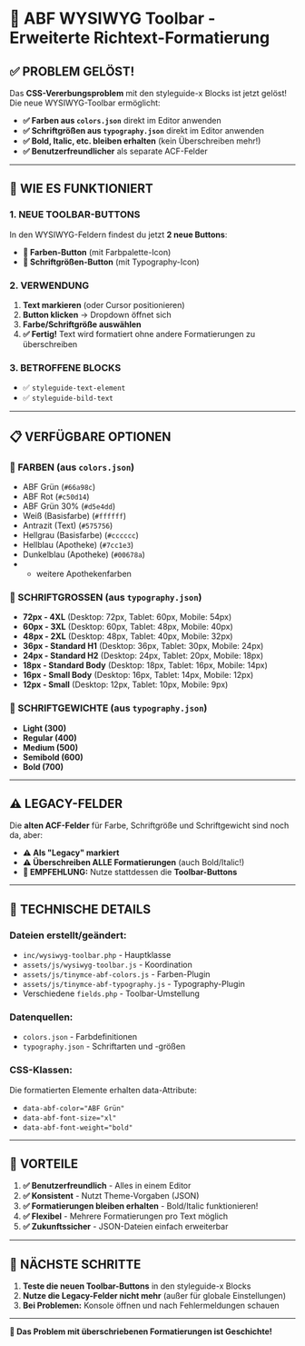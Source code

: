 # 🎨 **ABF WYSIWYG Toolbar - Erweiterte Richtext-Formatierung**

## ✅ **PROBLEM GELÖST!**

Das **CSS-Vererbungsproblem** mit den styleguide-x Blocks ist jetzt gelöst! Die neue WYSIWYG-Toolbar ermöglicht:

- **✅ Farben aus `colors.json`** direkt im Editor anwenden
- **✅ Schriftgrößen aus `typography.json`** direkt im Editor anwenden  
- **✅ Bold, Italic, etc. bleiben erhalten** (kein Überschreiben mehr!)
- **✅ Benutzerfreundlicher** als separate ACF-Felder

---

## 🎯 **WIE ES FUNKTIONIERT**

### **1. NEUE TOOLBAR-BUTTONS**
In den WYSIWYG-Feldern findest du jetzt **2 neue Buttons**:

- **🎨 Farben-Button** (mit Farbpalette-Icon)
- **📝 Schriftgrößen-Button** (mit Typography-Icon)

### **2. VERWENDUNG**
1. **Text markieren** (oder Cursor positionieren)
2. **Button klicken** → Dropdown öffnet sich
3. **Farbe/Schriftgröße auswählen**
4. **✅ Fertig!** Text wird formatiert ohne andere Formatierungen zu überschreiben

### **3. BETROFFENE BLOCKS**
- ✅ `styleguide-text-element`
- ✅ `styleguide-bild-text`

---

## 📋 **VERFÜGBARE OPTIONEN**

### **🎨 FARBEN** (aus `colors.json`)
- ABF Grün (`#66a98c`)
- ABF Rot (`#c50d14`)
- ABF Grün 30% (`#d5e4dd`)
- Weiß (Basisfarbe) (`#ffffff`)
- Antrazit (Text) (`#575756`)
- Hellgrau (Basisfarbe) (`#cccccc`)
- Hellblau (Apotheke) (`#7cc1e3`)
- Dunkelblau (Apotheke) (`#00678a`)
- + weitere Apothekenfarben

### **📝 SCHRIFTGROSSEN** (aus `typography.json`)
- **72px - 4XL** (Desktop: 72px, Tablet: 60px, Mobile: 54px)
- **60px - 3XL** (Desktop: 60px, Tablet: 48px, Mobile: 40px)
- **48px - 2XL** (Desktop: 48px, Tablet: 40px, Mobile: 32px)
- **36px - Standard H1** (Desktop: 36px, Tablet: 30px, Mobile: 24px)
- **24px - Standard H2** (Desktop: 24px, Tablet: 20px, Mobile: 18px)
- **18px - Standard Body** (Desktop: 18px, Tablet: 16px, Mobile: 14px)
- **16px - Small Body** (Desktop: 16px, Tablet: 14px, Mobile: 12px)
- **12px - Small** (Desktop: 12px, Tablet: 10px, Mobile: 9px)

### **💪 SCHRIFTGEWICHTE** (aus `typography.json`)
- **Light (300)**
- **Regular (400)**
- **Medium (500)**
- **Semibold (600)**
- **Bold (700)**

---

## ⚠️ **LEGACY-FELDER**

Die **alten ACF-Felder** für Farbe, Schriftgröße und Schriftgewicht sind noch da, aber:

- **⚠️ Als "Legacy" markiert**
- **⚠️ Überschreiben ALLE Formatierungen** (auch Bold/Italic!)
- **🎯 EMPFEHLUNG:** Nutze stattdessen die **Toolbar-Buttons**

---

## 🔧 **TECHNISCHE DETAILS**

### **Dateien erstellt/geändert:**
- `inc/wysiwyg-toolbar.php` - Hauptklasse
- `assets/js/wysiwyg-toolbar.js` - Koordination
- `assets/js/tinymce-abf-colors.js` - Farben-Plugin
- `assets/js/tinymce-abf-typography.js` - Typography-Plugin
- Verschiedene `fields.php` - Toolbar-Umstellung

### **Datenquellen:**
- `colors.json` - Farbdefinitionen
- `typography.json` - Schriftarten und -größen

### **CSS-Klassen:**
Die formatierten Elemente erhalten data-Attribute:
- `data-abf-color="ABF Grün"` 
- `data-abf-font-size="xl"`
- `data-abf-font-weight="bold"`

---

## 🎉 **VORTEILE**

1. **✅ Benutzerfreundlich** - Alles in einem Editor
2. **✅ Konsistent** - Nutzt Theme-Vorgaben (JSON)
3. **✅ Formatierungen bleiben erhalten** - Bold/Italic funktionieren!
4. **✅ Flexibel** - Mehrere Formatierungen pro Text möglich
5. **✅ Zukunftssicher** - JSON-Dateien einfach erweiterbar

---

## 🚀 **NÄCHSTE SCHRITTE**

1. **Teste die neuen Toolbar-Buttons** in den styleguide-x Blocks
2. **Nutze die Legacy-Felder nicht mehr** (außer für globale Einstellungen)
3. **Bei Problemen:** Konsole öffnen und nach Fehlermeldungen schauen

---

**🎯 Das Problem mit überschriebenen Formatierungen ist Geschichte!** 